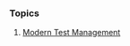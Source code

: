 ### Topics
1. [Modern Test Management](https://anupmanekar.github.io/wiki-notes/modern_test_management.html)
